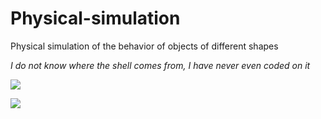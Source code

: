 # Physical-simulation
 Physical simulation of the behavior of objects of different shapes
 
 *I do not know where the shell comes from, I have never even coded on it*
 
[![](https://res.cloudinary.com/marcomontalbano/image/upload/v1649606164/video_to_markdown/images/youtube--YlrIHuyJcKw-c05b58ac6eb4c4700831b2b3070cd403.jpg)](https://www.youtube.com/watch?v=YlrIHuyJcKw "")

[![](https://res.cloudinary.com/marcomontalbano/image/upload/v1649606192/video_to_markdown/images/youtube--odXnkh8TSQc-c05b58ac6eb4c4700831b2b3070cd403.jpg)](https://www.youtube.com/watch?v=odXnkh8TSQc&t=11s "")
